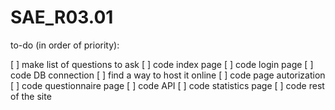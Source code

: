 # SAE_R03.01

to-do (in order of priority):

[ ] make list of questions to ask 
[ ] code index page
[ ] code login page
[ ] code DB connection
[ ] find a way to host it online
[ ] code page autorization
[ ] code questionnaire page
[ ] code API
[ ] code statistics page
[ ] code rest of the site